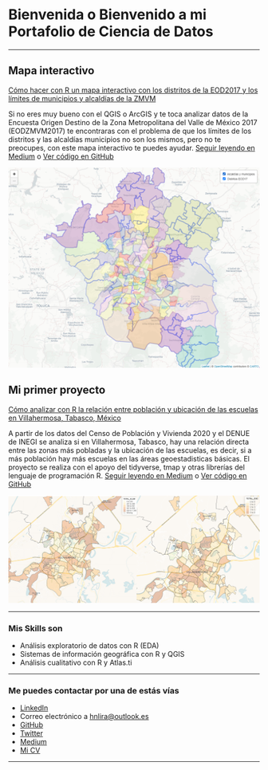 # Bienvenida o Bienvenido a mi Portafolio de Ciencia de Datos

---
## Mapa interactivo
[Cómo hacer con R un mapa interactivo con los distritos de la EOD2017 y los límites de municipios y alcaldías de la ZMVM](https://medium.com/@hnlira/c%C3%B3mo-hacer-con-r-un-mapa-interactivo-con-los-distritos-de-la-eod2017-y-los-l%C3%ADmites-de-municipios-y-588758a4d0b3)

Si no eres muy bueno con el QGIS o ArcGIS y te toca analizar datos de la Encuesta Origen Destino de la Zona Metropolitana del Valle de México 2017 (EODZMVM2017) te encontraras con el problema de que los límites de los distritos y las alcaldías municipios no son los mismos, pero no te preocupes, con este mapa interactivo te puedes ayudar. [Seguir leyendo en Medium](https://medium.com/@hnlira/c%C3%B3mo-hacer-con-r-un-mapa-interactivo-con-los-distritos-de-la-eod2017-y-los-l%C3%ADmites-de-municipios-y-588758a4d0b3) o [Ver código en GitHub](https://github.com/hnlira/EOD2017-interactivmap)

[<img src="images/eod2017.png?raw=true"/>](https://medium.com/@hnlira/c%C3%B3mo-hacer-con-r-un-mapa-interactivo-con-los-distritos-de-la-eod2017-y-los-l%C3%ADmites-de-municipios-y-588758a4d0b3)


## Mi primer proyecto
[Cómo analizar con R la relación entre población y ubicación de las escuelas en Villahermosa, Tabasco, México](https://medium.com/@hnlira/cómo-analizar-con-r-la-relación-entre-población-y-ubicación-de-las-escuelas-en-villahermosa-60cc668ef269)

A partir de los datos del Censo de Población y Vivienda 2020 y el DENUE de INEGI se analiza si en Villahermosa, Tabasco, hay una relación directa entre las zonas más pobladas y la ubicación de las escuelas, es decir, si a más población hay más escuelas en las áreas geoestadisticas básicas. El proyecto se realiza con el apoyo del tidyverse, tmap y otras librerías del lenguaje de programación R. [Seguir leyendo en Medium](https://medium.com/@hnlira/cómo-analizar-con-r-la-relación-entre-población-y-ubicación-de-las-escuelas-en-villahermosa-60cc668ef269) o [Ver código en GitHub](https://github.com/hnlira/eda_pob_esc_Villahermosa)

[<img src="images/pob_esc.png?raw=true"/>](https://medium.com/@hnlira/cómo-analizar-con-r-la-relación-entre-población-y-ubicación-de-las-escuelas-en-villahermosa-60cc668ef269)

---

### Mis Skills son

- Análisis exploratorio de datos con R (EDA)
- Sistemas de información geográfica con R y QGIS 
- Análisis cualitativo con R y Atlas.ti

---

### Me puedes contactar por una de estás vías

- [LinkedIn](https://www.linkedin.com/in/hnlira/)
- Correo electrónico a <hnlira@outlook.es>
- [GitHub](https://github.com/hnlira)
- [Twitter](https://twitter.com/tu-twitter)
- [Medium](https://medium.com/@hnlira)
- [Mi CV](/pdf/CVLIRA.pdf)

---
